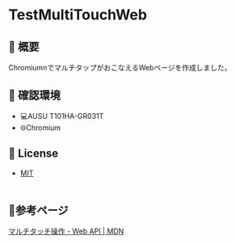# TestMultiTouchWeb
## :green_book: 概要
ChromiumnでマルチタップがおこなえるWebページを作成しました。

## :green_book: 確認環境
- :computer:AUSU T101HA-GR031T
- :globe_with_meridians:Chromium

## 🎫 License
- [MIT](https://raw.githubusercontent.com/aocattleya/Ramen-Timer/master/LICENSE)  
　

## :bookmark:参考ページ
[マルチタッチ操作 - Web API | MDN](https://developer.mozilla.org/ja/docs/Web/API/Pointer_events/Multi-touch_interaction)
